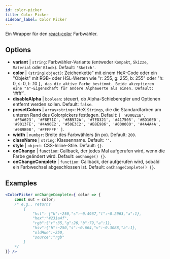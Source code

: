 ```yaml
---
id: color-picker
title: Color Picker
sidebar_label: Color Picker
---
```


Ein Wrapper für den [react-color](https://casesandberg.github.io/react-color/) Farbwähler.

## Options

* __variant__ | `string`: Farbwähler-Variante (entweder `Kompakt`, `Skizze`, `Material` oder `Block`). Default: `'Sketch'`.
* __color__ | `(string|object)`: Zeichenkette" mit einem HeX-Code oder ein "Objekt" mit RGB- oder HSL-Werten wie "r: 255, g: 255, b: 255" oder "h: 0, s: 0, l: .10 }`, das die aktive Farbe bestimmt. Beide akzeptieren eine "a"-Eigenschaft für andere Alphawerte als einen. Default: `'#fff'`.
* __disableAlpha__ | `boolean`: steuert, ob Alpha-Schieberegler und Optionen entfernt werden sollen. Default: `false`.
* __presetColors__ | `array<string>`: HeX `Strings`, die die Standardfarben am unteren Rand des Colorpickers festlegen. Default: `[
  '#D0021B',
  '#F5A623',
  '#F8E71C',
  '#8B572A',
  '#7ED321',
  '#417505',
  '#BD10E0',
  '#9013FE',
  '#4A90E2',
  '#50E3C2',
  '#B8E986',
  '#000000',
  '#4A4A4A',
  '#9B9B9B',
  '#FFFFFF'
]`.
* __width__ | `number`: Breite des Farbwählers (in px). Default: `200`.
* __className__ | `string`: Klassenname. Default: `''`.
* __style__ | `object`: CSS-Inline-Stile. Default: `{}`.
* __onChange__ | `function`: Callback, der jedes Mal aufgerufen wird, wenn die Farbe geändert wird. Default: `onChange() {}`.
* __onChangeComplete__ | `function`: Callback, der aufgerufen wird, sobald ein Farbwechsel abgeschlossen ist. Default: `onChangeComplete() {}`.


## Examples

```jsx live
<ColorPicker onChangeComplete={ color => {
    const out = color;
    /* e.g., returns 
        {
            "hsl": {"h":~250,"s":~0.4967,"l":~0.2063,"a":1},
            "hex":"#231a4f",
            "rgb":{"r":35,"g":26,"b":79,"a":1},
            "hsv":{"h":~250,"s":~0.664,"v":~0.3088,"a":1},
            "oldHue":~250,
            "source":"rgb"
        }
    */
}} />
```

